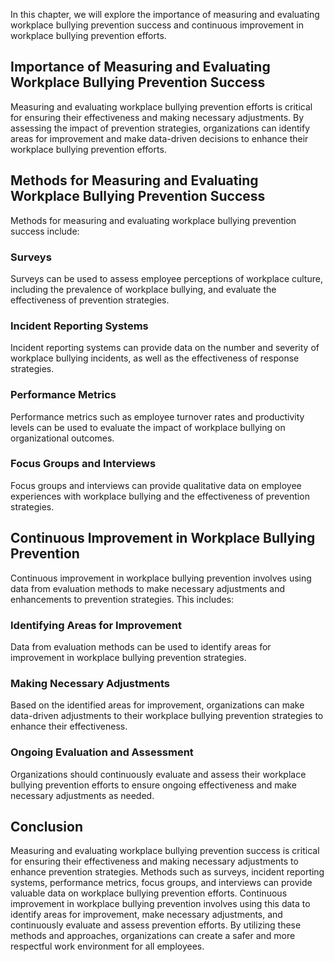 
In this chapter, we will explore the importance of measuring and evaluating workplace bullying prevention success and continuous improvement in workplace bullying prevention efforts.

Importance of Measuring and Evaluating Workplace Bullying Prevention Success
----------------------------------------------------------------------------

Measuring and evaluating workplace bullying prevention efforts is critical for ensuring their effectiveness and making necessary adjustments. By assessing the impact of prevention strategies, organizations can identify areas for improvement and make data-driven decisions to enhance their workplace bullying prevention efforts.

Methods for Measuring and Evaluating Workplace Bullying Prevention Success
--------------------------------------------------------------------------

Methods for measuring and evaluating workplace bullying prevention success include:

### Surveys

Surveys can be used to assess employee perceptions of workplace culture, including the prevalence of workplace bullying, and evaluate the effectiveness of prevention strategies.

### Incident Reporting Systems

Incident reporting systems can provide data on the number and severity of workplace bullying incidents, as well as the effectiveness of response strategies.

### Performance Metrics

Performance metrics such as employee turnover rates and productivity levels can be used to evaluate the impact of workplace bullying on organizational outcomes.

### Focus Groups and Interviews

Focus groups and interviews can provide qualitative data on employee experiences with workplace bullying and the effectiveness of prevention strategies.

Continuous Improvement in Workplace Bullying Prevention
-------------------------------------------------------

Continuous improvement in workplace bullying prevention involves using data from evaluation methods to make necessary adjustments and enhancements to prevention strategies. This includes:

### Identifying Areas for Improvement

Data from evaluation methods can be used to identify areas for improvement in workplace bullying prevention strategies.

### Making Necessary Adjustments

Based on the identified areas for improvement, organizations can make data-driven adjustments to their workplace bullying prevention strategies to enhance their effectiveness.

### Ongoing Evaluation and Assessment

Organizations should continuously evaluate and assess their workplace bullying prevention efforts to ensure ongoing effectiveness and make necessary adjustments as needed.

Conclusion
----------

Measuring and evaluating workplace bullying prevention success is critical for ensuring their effectiveness and making necessary adjustments to enhance prevention strategies. Methods such as surveys, incident reporting systems, performance metrics, focus groups, and interviews can provide valuable data on workplace bullying prevention efforts. Continuous improvement in workplace bullying prevention involves using this data to identify areas for improvement, make necessary adjustments, and continuously evaluate and assess prevention efforts. By utilizing these methods and approaches, organizations can create a safer and more respectful work environment for all employees.
